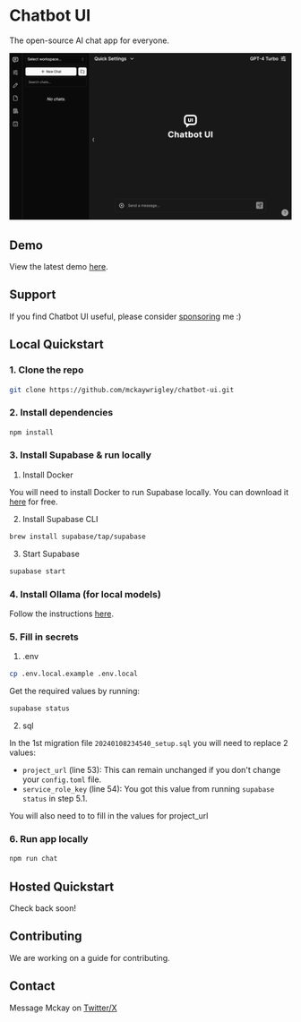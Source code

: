 # Chatbot UI

The open-source AI chat app for everyone.

![Chatbot UI](./public/readme/screenshot.png)

## Demo

View the latest demo [here](https://twitter.com/mckaywrigley).

## Support

If you find Chatbot UI useful, please consider [sponsoring](https://github.com/sponsors/mckaywrigley) me :)

## Local Quickstart

### 1. Clone the repo

```bash
git clone https://github.com/mckaywrigley/chatbot-ui.git
```

### 2. Install dependencies

```bash
npm install
```

### 3. Install Supabase & run locally

1. Install Docker

You will need to install Docker to run Supabase locally. You can download it [here](https://docs.docker.com/get-docker) for free.

2. Install Supabase CLI

```bash
brew install supabase/tap/supabase
```

3. Start Supabase

```bash
supabase start
```

### 4. Install Ollama (for local models)

Follow the instructions [here](https://github.com/jmorganca/ollama#macos).

### 5. Fill in secrets

1. .env

```bash
cp .env.local.example .env.local
```

Get the required values by running:

```bash
supabase status
```

2. sql

In the 1st migration file `20240108234540_setup.sql` you will need to replace 2 values:

- `project_url` (line 53): This can remain unchanged if you don't change your `config.toml` file.
- `service_role_key` (line 54): You got this value from running `supabase status` in step 5.1.

You will also need to to fill in the values for project_url

### 6. Run app locally

```bash
npm run chat
```

## Hosted Quickstart

Check back soon!

## Contributing

We are working on a guide for contributing.

## Contact

Message Mckay on [Twitter/X](https://twitter.com/mckaywrigley)
